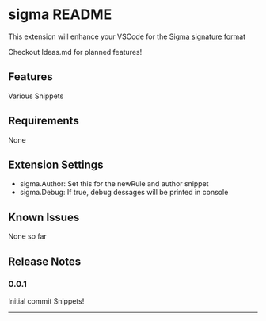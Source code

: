 # sigma README

This extension will enhance your VSCode for the [Sigma signature format](https://github.com/SigmaHQ/sigma)

Checkout Ideas.md for planned features!

## Features

Various Snippets

## Requirements

None

## Extension Settings

- sigma.Author: Set this for the newRule and author snippet
- sigma.Debug: If true, debug dessages will be printed in console

## Known Issues

None so far

## Release Notes

### 0.0.1

Initial commit
Snippets!

-----------------------------------------------------------------------------------------------------------

